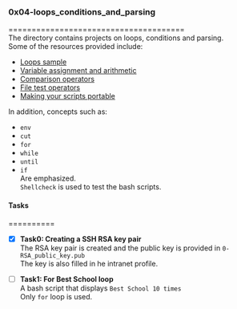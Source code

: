 ### 0x04-loops_conditions_and_parsing     
======================================      
The directory contains projects on loops, conditions and parsing.    
Some of the resources provided include:    

* [Loops sample](https://tldp.org/LDP/Bash-Beginners-Guide/html/sect_09_01.html)    
* [Variable assignment and arithmetic](https://tldp.org/LDP/abs/html/ops.html)    
* [Comparison operators](https://tldp.org/LDP/abs/html/comparison-ops.html)    
* [File test operators](https://tldp.org/LDP/abs/html/fto.html)   
* [Making your scripts portable](https://www.cyberciti.biz/tips/finding-bash-perl-python-portably-using-env.html)   

In addition, concepts such as:   
* `env`   
* `cut`   
* `for`   
* `while`   
* `until`   
* `if`   
 Are emphasized.   
`Shellcheck` is used to test the bash scripts.    

#### Tasks    
==========    
  
- [x] **Task0: Creating a SSH RSA key pair**    
The RSA key pair is created and the public key is provided in `0-RSA_public_key.pub`    
The key is also filled in he intranet profile.     

- [ ] **Task1: For Best School loop**   
A bash script that displays `Best School 10 times`   
Only `for` loop is used.   


